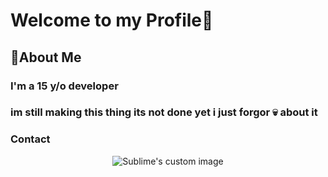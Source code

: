 
<h1> Welcome to my Profile👋</h1>

<h2> 🚀About Me </h2>

<h3> I'm a 15 y/o developer <h3>
  
  <h3> im still making this thing its not done yet i just forgor 💀 about it </h3>

  <h3> Contact </h3>
  <p align="center"
<img src="https://discord.c99.nl/widget/theme-3/562537207517413376.png" />
  </p>
  
  <p align="center">
  <img src="https://github.com/waldyr/Sublime-Installer/blob/master/sublime_text.png?raw=true" alt="Sublime's custom image"/>
</p>
  
  <p align="center"
<img src="https://github-readme-stats.vercel.app/api?username=MasterPanda61&show_icons=true&theme=tokyonight"/>
  </p>

  
  
